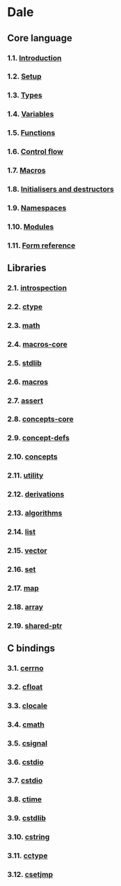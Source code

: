 # Dale

## Core language

### 1.1. [Introduction](./1-1-introduction.md)
### 1.2. [Setup](./1-2-setup.md)
### 1.3. [Types](./1-3-types.md)
### 1.4. [Variables](./1-4-variables.md)
### 1.5. [Functions](./1-5-functions.md)
### 1.6. [Control flow](./1-6-control-flow.md)
### 1.7. [Macros](./1-7-macros.md)
### 1.8. [Initialisers and destructors](./1-8-init-destroy.md)
### 1.9. [Namespaces](./1-9-namespaces.md)
### 1.10. [Modules](./1-10-modules.md)
### 1.11. [Form reference](./1-11-form-reference.md)  

## Libraries

### 2.1. [introspection](./2-1-introspection.md)  
### 2.2. [ctype](./2-2-ctype.md)  
### 2.3. [math](./2-3-math.md)  
### 2.4. [macros-core](./2-4-macros-core.md)  
### 2.5. [stdlib](./2-5-stdlib.md)  
### 2.6. [macros](./2-6-macros.md)  
### 2.7. [assert](./2-7-assert.md)  
### 2.8. [concepts-core](./2-8-concepts-core.md)  
### 2.9. [concept-defs](./2-9-concept-defs.md)  
### 2.10. [concepts](./2-10-concepts.md)  
### 2.11. [utility](./2-11-utility.md)  
### 2.12. [derivations](./2-12-derivations.md)  
### 2.13. [algorithms](./2-13-algorithms.md)  
### 2.14. [list](./2-14-list.md)  
### 2.15. [vector](./2-15-vector.md)  
### 2.16. [set](./2-16-set.md)  
### 2.17. [map](./2-17-map.md)  
### 2.18. [array](./2-18-array.md)  
### 2.19. [shared-ptr](./2-19-shared-ptr.md)  

## C bindings

### 3.1. [cerrno](./3-1-cerrno.md)
### 3.2. [cfloat](./3-2-cfloat.md)
### 3.3. [clocale](./3-3-clocale.md)
### 3.4. [cmath](./3-4-cmath.md)
### 3.5. [csignal](./3-5-csignal.md)
### 3.6. [cstdio](./3-6-cstdio-core.md)
### 3.7. [cstdio](./3-7-cstdio.md)
### 3.8. [ctime](./3-8-ctime.md)
### 3.9. [cstdlib](./3-9-cstdlib.md)
### 3.10. [cstring](./3-10-cstring.md)
### 3.11. [cctype](./3-11-cctype.md)
### 3.12. [csetjmp](./3-12-csetjmp.md)
